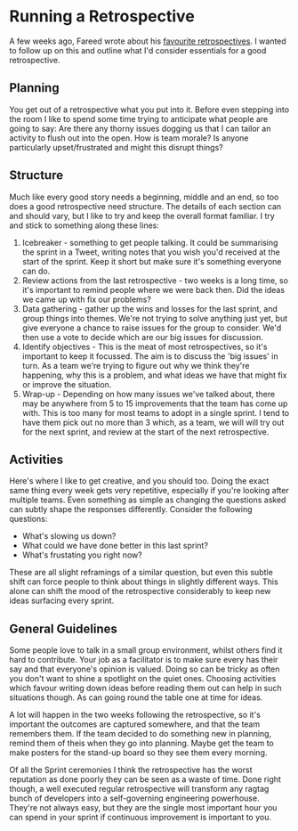 # Running a Retrospective

A few weeks ago, Fareed wrote about his [favourite retrospectives](https://www.madetech.com/blog/our-favourite-retrospective-ideas). I wanted to follow up on this and outline what I'd consider essentials for a good retrospective.

## Planning
You get out of a retrospective what you put into it. Before even stepping into the room I like to spend some time trying to anticipate what people are going to say: Are there any thorny issues dogging us that I can tailor an activity to flush out into the open. How is team morale? Is anyone particularly upset/frustrated and might this disrupt things?

## Structure
Much like every good story needs a beginning, middle and an end, so too does a good retrospective need structure. The details of each section can and should vary, but I like to try and keep the overall format familiar. I try and stick to something along these lines:

1. Icebreaker - something to get people talking. It could be summarising the sprint in a Tweet, writing notes that you wish you'd received at the start of the sprint. Keep it short but make sure it's something everyone can do.
2. Review actions from the last retrospective - two weeks is a long time, so it's important to remind people where we were back then. Did the ideas we came up with fix our problems?
3. Data gathering - gather up the wins and losses for the last sprint, and group things into themes. We're not trying to solve anything just yet, but give everyone a chance to raise issues for the group to consider. We'd then use a vote to decide which are our big issues for discussion.
4. Identify objectives - This is the meat of most retrospectives, so it's important to keep it focussed. The aim is to discuss the 'big issues' in turn. As a team we're trying to figure out why we think they're happening, why this is a problem, and what ideas we have that might fix or improve the situation.
5. Wrap-up - Depending on how many issues we've talked about, there may be anywhere from 5 to 15 improvements that the team has come up with. This is too many for most teams to adopt in a single sprint. I tend to have them pick out no more than 3 which, as a team, we will will try out for the next sprint, and review at the start of the next retrospective.

## Activities
Here's where I like to get creative, and you should too. Doing the exact same thing every week gets very repetitive, especially if you're looking after multiple teams. Even something as simple as changing the questions asked can subtly shape the responses differently. Consider the following questions:
* What's slowing us down?
* What could we have done better in this last sprint?
* What's frustating you right now?

These are all slight reframings of a similar question, but even this subtle shift can force people to think about things in slightly different ways. This alone can shift the mood of the retrospective considerably to keep new ideas surfacing every sprint.

## General Guidelines

Some people love to talk in a small group environment, whilst others find it hard to contribute. Your job as a facilitator is to make sure every has their say and that everyone's opinion is valued. Doing so can be tricky as often you don't want to shine a spotlight on the quiet ones. Choosing activities which favour writing down ideas before reading them out can help in such situations though. As can going round the table one at time for ideas.

A lot will happen in the two weeks following the retrospective, so it's important the outcomes are captured somewhere, and that the team remembers them. If the team decided to do something new in planning, remind them of theis when they go into planning. Maybe get the team to make posters for the stand-up board so they see them every morning.

Of all the Sprint ceremonies I think the retrospective has the worst reputation as done poorly they can be seen as a waste of time. Done right though, a well executed regular retrospective will transform any ragtag bunch of developers into a self-governing engineering powerhouse. They're not always easy, but they are the single most important hour you can spend in your sprint if continuous improvement is important to you.